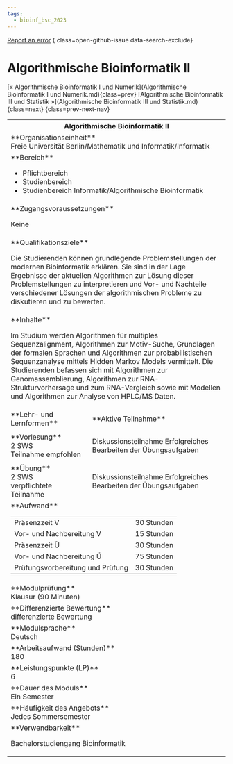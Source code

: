 ```yaml
---
tags:
  - bioinf_bsc_2023
---
```

[Report an error](https://github.com/SGSSGene/FUB-SUP/issues/new?title=Error%20in%20%22Algorithmische%20Bioinformatik%20II%22&body=There%20seems%20to%20be%20an%20error%20in%20module%20%22Algorithmische%20Bioinformatik%20II%22%2E%0A%0A%3CDescribe%20here%20a%20slightly%20more%20detailed%20description%20of%20what%20is%20wrong%3E&labels=bug)
{ class=open-github-issue data-search-exclude}

# Algorithmische Bioinformatik II

[« Algorithmische Bioinformatik I und Numerik](Algorithmische Bioinformatik I und Numerik.md){class=prev}
[Algorithmische Bioinformatik III und Statistik »](Algorithmische Bioinformatik III und Statistik.md){class=next}
{class=prev-next-nav}

<table markdown id="moduledesc">
<tr markdown class="moduledesc_head"><th colspan="2">Algorithmische Bioinformatik II </th></tr>
<tr markdown><td colspan="2">**Organisationseinheit**   <br>Freie Universität Berlin/Mathematik und Informatik/Informatik</td></tr>

<tr markdown><td colspan="2">**Bereich**<br>


- Pflichtbereich
- Studienbereich
- Studienbereich Informatik/Algorithmische Bioinformatik

</td></tr>

<tr markdown><td colspan="2">**Zugangsvoraussetzungen** <br>

Keine


</td></tr>
<tr markdown><td colspan="2">**Qualifikationsziele**    <br>

Die Studierenden können grundlegende Problemstellungen der modernen
Bioinformatik erklären. Sie sind in der Lage Ergebnisse der aktuellen
Algorithmen zur Lösung dieser Problemstellungen zu interpretieren und Vor-
und Nachteile verschiedener Lösungen der algorithmischen Probleme zu
diskutieren und zu bewerten.


</td></tr>
<tr markdown><td colspan="2">**Inhalte**                <br>

Im Studium werden Algorithmen für multiples Sequenzalignment, Algorithmen
zur Motiv-Suche, Grundlagen der formalen Sprachen und Algorithmen zur
probabilistischen Sequenzanalyse mittels Hidden Markov Models vermittelt.
Die Studierenden befassen sich mit Algorithmen zur Genomassemblierung,
Algorithmen zur RNA-Strukturvorhersage und zum RNA-Vergleich sowie mit
Modellen und Algorithmen zur Analyse von HPLC/MS Daten.


</td></tr>

<tr markdown><td>**Lehr- und Lernformen**</td><td>**Aktive Teilnahme**</td></tr>
<tr markdown><td> **Vorlesung** <br>2 SWS <br> Teilnahme empfohlen</td><td>

Diskussionsteilnahme
Erfolgreiches Bearbeiten der Übungsaufgaben
</td></tr>
<tr markdown><td> **Übung** <br>2 SWS <br> verpflichtete Teilnahme</td><td>

Diskussionsteilnahme
Erfolgreiches Bearbeiten der Übungsaufgaben
</td></tr>
<tr markdown><td colspan="2">**Aufwand**                <br>
<table class="aufwand_table">
<tr><td>Präsenzzeit V</td><td>30 Stunden</td></tr>
<tr><td>Vor- und Nachbereitung V</td><td>15 Stunden</td></tr>
<tr><td>Präsenzzeit Ü</td><td>30 Stunden</td></tr>
<tr><td>Vor- und Nachbereitung Ü</td><td>75 Stunden</td></tr>
<tr><td>Prüfungsvorbereitung und Prüfung</td><td>30 Stunden</td></tr>
</table>

</td></tr>
<tr markdown><td colspan="2">**Modulprüfung**             <br>Klausur (90 Minuten)


</td></tr>
<tr markdown><td colspan="2">**Differenzierte Bewertung** <br>differenzierte Bewertung

</td></tr>
<tr markdown><td colspan="2">**Modulsprache**             <br>Deutsch</td></tr>
<tr markdown><td colspan="2">**Arbeitsaufwand (Stunden)** <br>180</td></tr>
<tr markdown><td colspan="2">**Leistungspunkte (LP)**     <br>6</td></tr>
<tr markdown><td colspan="2">**Dauer des Moduls**         <br>Ein Semester</td></tr>
<tr markdown><td colspan="2">**Häufigkeit des Angebots**  <br>Jedes Sommersemester</td></tr>
<tr markdown><td colspan="2">**Verwendbarkeit**           <br>

Bachelorstudiengang Bioinformatik


</td></tr>

</table>
